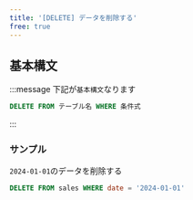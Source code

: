 ```yaml
---
title: '[DELETE] データを削除する'
free: true
---
```


## 基本構文

:::message
下記が`基本構文`なります

```sql
DELETE FROM テーブル名 WHERE 条件式
```

:::

### サンプル

`2024-01-01`のデータを削除する

```sql
DELETE FROM sales WHERE date = '2024-01-01'
```
